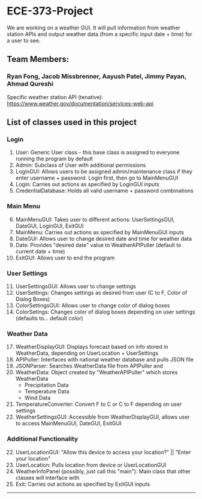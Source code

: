 # ECE-373-Project
We are working on a weather GUI. It will pull information from weather station APIs and output weather data (from a specific input date + time) for a user to see.

## Team Members:
### Ryan Fong, Jacob Missbrenner, Aayush Patel, Jimmy Payan, Ahmad Qureshi

Specific weather station API (tenative): https://www.weather.gov/documentation/services-web-api

## List of classes used in this project

### Login
1.  User: Generic User class - this base class is assigned to everyone running the program by default
2.  Admin: Subclass of User with additional permissions
3.  LoginGUI: Allows users to be assigned admin/maintenance class if they enter username + password. Login first, then go to MainMenuGUI
4.  Login: Carries out actions as specified by LoginGUI inputs
5.  CredentialDatabase: Holds all valid username + password combinations

### Main Menu
6.  MainMenuGUI: Takes user to different actions: UserSettingsGUI, DateGUI, LoginGUI, ExitGUI
7.  MainMenu: Carries out actions as specified by MainMenuGUI inputs
8.  DateGUI: Allows user to change desired date and time for weather data
9.  Date: Provides "desired date" value to WeatherAPIPuller (default to current date + time)
10. ExitGUI: Allows user to end the program

### User Settings
11. UserSettingsGUI: Allows user to change settings
12. UserSettings: Changes settings as desired from user (C to F, Color of Dialog Boxes)
13. ColorSettingsGUI: Allows user to change color of dialog boxes
14. ColorSetings: Changes color of dialog boxes depending on user settings (defaults to... default color)

### Weather Data
17. WeatherDisplayGUI: Displays forecast based on info stored in WeatherData, depending on UserLocation + UserSettings
18. APIPuller: Interfaces with national weather database and pulls JSON file
19. JSONParser: Searches WeatherData file from APIPuller and  
19. WeatherData: Object created by "WeatherAPIPuller" which stores WeatherData
    - Precipitation Data
    - Temperature Data
    - Wind Data
20. TemperatureConverter: Convert F to C or C to F depending on user settings
21. WeatherSettingsGUI: Accessible from WeatherDisplayGUI, allows user to access MainMenuGUI, DateGUI, ExitGUI

### Additional Functionality
22. UserLocationGUI: "Allow this device to access your location?" || "Enter your location"
23. UserLocation: Pulls location from device or UserLocationGUI
24. WeatherInfoPanel (possibly, just call this "main"): Main class that other classes will interface with
25. Exit: Carries out actions as specified by ExitGUI inputs

***********************************************************************************************************










